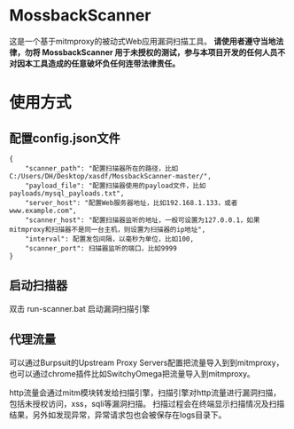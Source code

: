 # MossbackScanner
这是一个基于mitmproxy的被动式Web应用漏洞扫描工具。
**请使用者遵守当地法律，勿将 MossbackScanner 用于未授权的测试，参与本项目开发的任何人员不对因本工具造成的任意破坏负任何连带法律责任。**

# 使用方式
## 配置config.json文件
```
{
    "scanner_path": "配置扫描器所在的路径，比如C:/Users/DH/Desktop/xasdf/MossbackScanner-master/",
    "payload_file": "配置扫描器使用的payload文件，比如payloads/mysql_payloads.txt",
    "server_host": "配置Web服务器地址，比如192.168.1.133，或者www.example.com",
    "scanner_host": "配置扫描器监听的地址，一般可设置为127.0.0.1，如果mitmproxy和扫描器不是同一台主机，则设置为扫描器的ip地址",
    "interval": 配置发包间隔，以毫秒为单位，比如100,
    "scanner_port": 扫描器监听的端口，比如9999
}
```

## 启动扫描器
双击 run-scanner.bat 启动漏洞扫描引擎

## 代理流量
可以通过Burpsuit的Upstream Proxy Servers配置把流量导入到到mitmproxy，也可以通过chrome插件比如SwitchyOmega把流量导入到mitmproxy。

http流量会通过mitm模块转发给扫描引擎，扫描引擎对http流量进行漏洞扫描，包括未授权访问，xss，sqli等漏洞扫描。
扫描过程会在终端显示扫描情况及扫描结果，另外如发现异常，异常请求包也会被保存在logs目录下。
